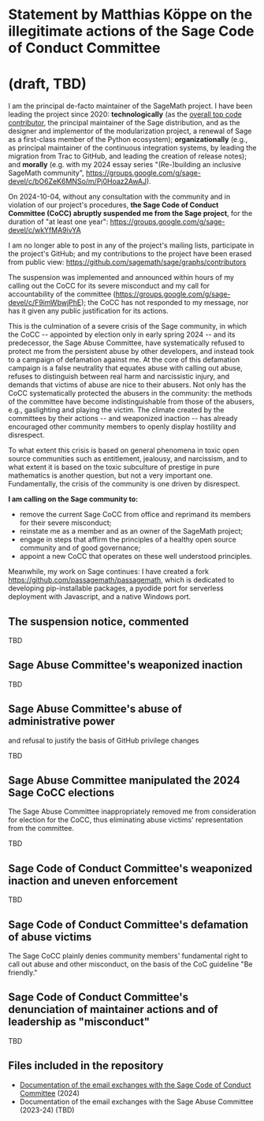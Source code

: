 # Statement by Matthias Köppe on the illegitimate actions of the Sage Code of Conduct Committee
# (draft, TBD)

I am the principal de-facto maintainer of the SageMath project. I have been leading the project
since 2020: **technologically** (as the [overall top code contributor](https://github.com/passagemath/passagemath/graphs/contributors), the principal maintainer of the Sage distribution, and as the designer and implementor of the modularization project, a renewal of Sage as a first-class member of the Python ecosystem); **organizationally** (e.g., as principal maintainer of the continuous integration systems, by leading the migration from Trac to GitHub, and leading the creation of release notes); and **morally** (e.g. with my 2024 essay series "(Re-)building an inclusive SageMath community", https://groups.google.com/g/sage-devel/c/bO6ZeK6MNSo/m/Pj0Hoaz2AwAJ).

On 2024-10-04, without any consultation with the community and in violation of our project's procedures, **the Sage Code of Conduct Committee (CoCC) abruptly suspended me from the Sage project**, for the duration of "at least one year": https://groups.google.com/g/sage-devel/c/wkYfMA9ivYA 

I am no longer able to post in any of the project's mailing lists, participate in the project's GitHub; and my contributions to the project have been erased from public view: https://github.com/sagemath/sage/graphs/contributors

The suspension was implemented and announced within hours of my calling out the CoCC for its severe misconduct and my call for accountability of the committee (https://groups.google.com/g/sage-devel/c/F9imWbwjPhE); the CoCC has not responded to my message, nor has it given any public justification for its actions.

This is the culmination of a severe crisis of the Sage community, in which the CoCC -- appointed by election only in early spring 2024 -- 
and its predecessor, the Sage Abuse Committee, have systematically refused to protect me from the persistent abuse by other developers, and instead took to a campaign of defamation against me. At the core of this defamation campaign is a false neutrality that equates abuse with calling out abuse, refuses to distinguish between real harm and narcissistic injury, and demands that victims of abuse are nice to their abusers. Not only has the CoCC systematically protected the abusers in the community: the methods of the committee have become indistinguishable from those of the abusers, e.g., gaslighting and playing the victim. The climate created by the committees by their actions -- and weaponized inaction -- has already encouraged other community members to openly display hostility and disrespect.

To what extent this crisis is based on general phenomena in toxic open source communities such as entitlement, jealousy, and narcissism, 
and to what extent it is based on the toxic subculture of prestige in pure mathematics is another question, but not a very important one.
Fundamentally, the crisis of the community is one driven by disrespect. 

**I am calling on the Sage community to:**
- remove the current Sage CoCC from office and reprimand its members for their severe misconduct;
- reinstate me as a member and as an owner of the SageMath project;
- engage in steps that affirm the principles of a healthy open source community and of good governance;
- appoint a new CoCC that operates on these well understood principles.

Meanwhile, my work on Sage continues: I have created a fork https://github.com/passagemath/passagemath, which is dedicated to developing pip-installable packages, a pyodide port for serverless deployment with Javascript, and a native Windows port.

## The suspension notice, commented

TBD


## Sage Abuse Committee's weaponized inaction

TBD

## Sage Abuse Committee's abuse of administrative power

and refusal to justify the basis of GitHub privilege changes

TBD

## Sage Abuse Committee manipulated the 2024 Sage CoCC elections

The Sage Abuse Committee inappropriately removed me from consideration for election for the CoCC, thus eliminating abuse victims' representation from the committee.

TBD

## Sage Code of Conduct Committee's weaponized inaction and uneven enforcement

TBD

## Sage Code of Conduct Committee's defamation of abuse victims

The Sage CoCC plainly denies community members' fundamental right to call out abuse and other misconduct,
on the basis of the CoC guideline "Be friendly."




## Sage Code of Conduct Committee's denunciation of maintainer actions and of leadership as "misconduct"

TBD


## Files included in the repository
- [Documentation of the email exchanges with the Sage Code of Conduct Committee](emails-sage-conduct) (2024)
- Documentation of the email exchanges with the Sage Abuse Committee (2023-24)  (TBD)
